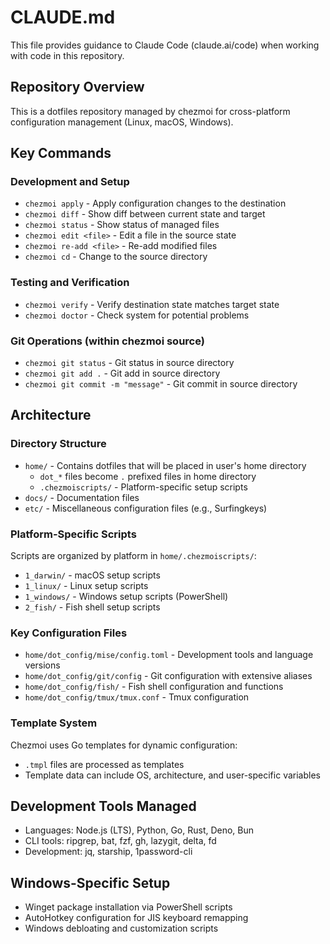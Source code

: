 # CLAUDE.md

This file provides guidance to Claude Code (claude.ai/code) when working with code in this repository.

## Repository Overview

This is a dotfiles repository managed by chezmoi for cross-platform configuration management (Linux, macOS, Windows).

## Key Commands

### Development and Setup

- `chezmoi apply` - Apply configuration changes to the destination
- `chezmoi diff` - Show diff between current state and target
- `chezmoi status` - Show status of managed files
- `chezmoi edit <file>` - Edit a file in the source state
- `chezmoi re-add <file>` - Re-add modified files
- `chezmoi cd` - Change to the source directory

### Testing and Verification

- `chezmoi verify` - Verify destination state matches target state
- `chezmoi doctor` - Check system for potential problems

### Git Operations (within chezmoi source)

- `chezmoi git status` - Git status in source directory
- `chezmoi git add .` - Git add in source directory
- `chezmoi git commit -m "message"` - Git commit in source directory

## Architecture

### Directory Structure

- `home/` - Contains dotfiles that will be placed in user's home directory
  - `dot_*` files become `.` prefixed files in home directory
  - `.chezmoiscripts/` - Platform-specific setup scripts
- `docs/` - Documentation files
- `etc/` - Miscellaneous configuration files (e.g., Surfingkeys)

### Platform-Specific Scripts

Scripts are organized by platform in `home/.chezmoiscripts/`:

- `1_darwin/` - macOS setup scripts
- `1_linux/` - Linux setup scripts
- `1_windows/` - Windows setup scripts (PowerShell)
- `2_fish/` - Fish shell setup scripts

### Key Configuration Files

- `home/dot_config/mise/config.toml` - Development tools and language versions
- `home/dot_config/git/config` - Git configuration with extensive aliases
- `home/dot_config/fish/` - Fish shell configuration and functions
- `home/dot_config/tmux/tmux.conf` - Tmux configuration

### Template System

Chezmoi uses Go templates for dynamic configuration:

- `.tmpl` files are processed as templates
- Template data can include OS, architecture, and user-specific variables

## Development Tools Managed

- Languages: Node.js (LTS), Python, Go, Rust, Deno, Bun
- CLI tools: ripgrep, bat, fzf, gh, lazygit, delta, fd
- Development: jq, starship, 1password-cli

## Windows-Specific Setup

- Winget package installation via PowerShell scripts
- AutoHotkey configuration for JIS keyboard remapping
- Windows debloating and customization scripts
